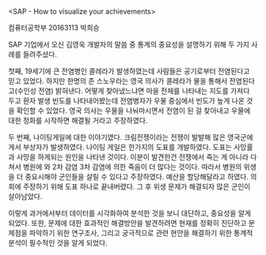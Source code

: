 <SAP - How to visualize your achievements>

컴퓨터공학부 20163113 박희승


 SAP 기업에서 오신 김영욱 개발자의 말씀 중 통계의 중요성을 설명하기 위해 두 가지 사례를 들려주셨다.

 첫째, 19세기에 큰 전염병인 콜레라가 발생하였는데 사람들은 공기로부터 전염된다고 믿고 있었다. 하지만 한명의 존 스노우라는 영국 의사가 콜레라가 물을 통해서 전염된다고(수인성 전염) 밝혀낸다. 어떻게 찾아냈느냐면 마을 전체를 나타내는 지도를 가져다 두고 환자 발생 빈도를 나타내어봤는데 전염병자가 우물 중심에서 빈도가 높게 나온 것을 확인할 수 있었다. 영국 의사는 우물을 나눠마시면서 전염이 된 걸 찾아내고 우물에 대한 정화를 시작하면 해결될 거라고 주장하였다. 

 두 번째, 나이팅게일에 대한 이야기였다. 크림전쟁이라는 전쟁이 발발해 많은 영국군에게서 부상자가 발생하였다. 나이팅 게일은 한가지의 도표를 개발하였다. 도표는 사망률과 사망을 하게되는 원인을 나타낸 것이다. 이분이 발견한건 전쟁에서 죽는 게 아니라 다쳐서 병원에 와 2차 감염 3차 감염에 의한 죽음이 더 많다는 것이다. 따라서 병원의 위생을 더 중요시해야 군인들을 살릴 수 있다고 주장하였다. 예산을 할당해달라고 하였다. 의회에 주장하기 위해 도표 하나로 끝내버렸다. 그 후 위생 문제가 해결되자 많은 군인이 살아남았다.

 이렇게 과거에서부터 데이터를 시각화하여 분석한 것을 보니 대단하고, 중요성을 알게 되었다.
또한, 문제에 대한 효과적인 해결방안을 발견하려면 현재를 정확히 진단하고 문제점을 파악하기 위한 연구조사, 그리고 궁극적으로 관련 현안을 해결하기 위한 통계적 분석이 필수적인 것을 알게 되었다.





